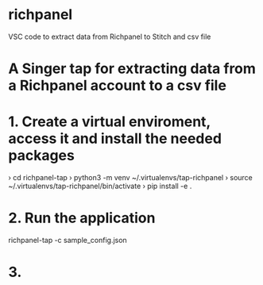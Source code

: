 # richpanel
VSC code to extract data from Richpanel to Stitch and csv file
# A Singer tap for extracting data from a Richpanel account to a csv file
# 1. Create a virtual enviroment, access it and install the needed packages
› cd richpanel-tap
› python3 -m venv ~/.virtualenvs/tap-richpanel
› source ~/.virtualenvs/tap-richpanel/bin/activate
› pip install -e .
# 2. Run the application 
richpanel-tap -c sample_config.json
# 3. 
